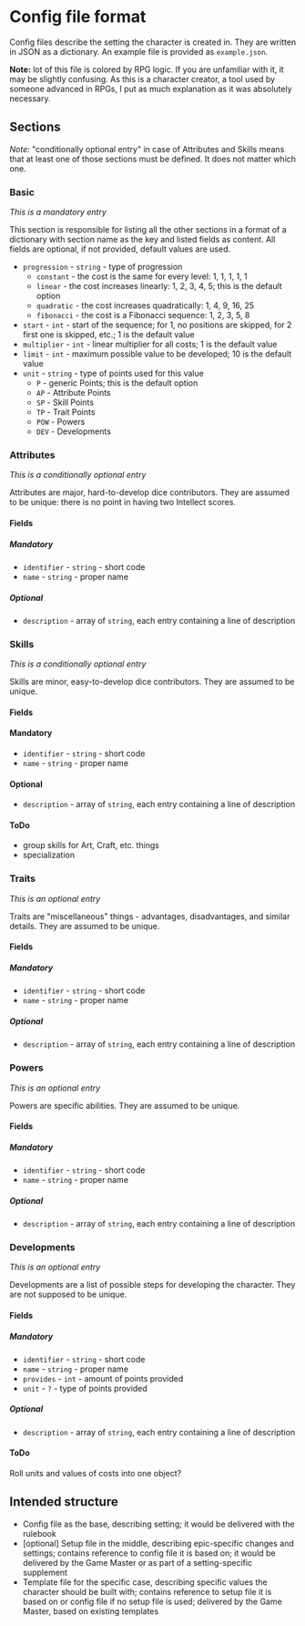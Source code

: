 # Config file format
Config files describe the setting the character is created in. They are written in JSON as a dictionary. An example file is provided as `example.json`.

**Note:** lot of this file is colored by RPG logic. If you are unfamiliar with it, it may be slightly confusing. As this is a character creator, a tool used by someone advanced in RPGs, I put as much explanation as it was absolutely necessary.

## Sections

*Note:* "conditionally optional entry" in case of Attributes and Skills means that at least one of those sections must be defined. It does not matter which one.

### Basic
_This is a mandatory entry_

This section is responsible for listing all the other sections in a format of a dictionary with section name as the key and listed fields as content. All fields are optional, if not provided, default values are used.

- `progression` - `string` - type of progression
    - `constant` - the cost is the same for every level: 1, 1, 1, 1, 1
    - `linear` - the cost increases linearly: 1, 2, 3, 4, 5; this is the default option 
    - `quadratic` - the cost increases quadratically: 1, 4, 9, 16, 25
    - `fibonacci` - the cost is a Fibonacci sequence: 1, 2, 3, 5, 8
- `start` - `int` - start of the sequence; for 1, no positions are skipped, for 2 first one is skipped, etc.; 1 is the default value
- `multiplier` - `int` - linear multiplier for all costs; 1 is the default value
- `limit` - `int` - maximum possible value to be developed; 10 is the default value
- `unit` - `string` - type of points used for this value
    - `P` - generic Points; this is the default option
    - `AP` - Attribute Points
    - `SP` - Skill Points
    - `TP` - Trait Points
    - `POW` - Powers
    - `DEV` - Developments

### Attributes
_This is a conditionally optional entry_

Attributes are major, hard-to-develop dice contributors. They are assumed to be unique: there is no point in having two Intellect scores.

#### Fields

##### Mandatory
- `identifier` - `string` - short code 
- `name` - `string` - proper name

##### Optional
- `description` - array of `string`, each entry containing a line of description

### Skills
_This is a conditionally optional entry_

Skills are minor, easy-to-develop dice contributors. They are assumed to be unique.

#### Fields

#### Mandatory
- `identifier` - `string` - short code 
- `name` - `string` - proper name

#### Optional
- `description` - array of `string`, each entry containing a line of description

#### ToDo
- group skills for Art, Craft, etc. things
- specialization

### Traits
_This is an optional entry_

Traits are "miscellaneous" things - advantages, disadvantages, and similar details. They are assumed to be unique.

#### Fields

##### Mandatory
- `identifier` - `string` - short code 
- `name` - `string` - proper name

##### Optional
- `description` - array of `string`, each entry containing a line of description

### Powers
_This is an optional entry_

Powers are specific abilities. They are assumed to be unique.

#### Fields

##### Mandatory
- `identifier` - `string` - short code 
- `name` - `string` - proper name

##### Optional
- `description` - array of `string`, each entry containing a line of description

### Developments
_This is an optional entry_

Developments are a list of possible steps for developing the character. They are not supposed to be unique.

#### Fields

##### Mandatory
- `identifier` - `string` - short code
- `name` - `string` - proper name
- `provides` - `int` - amount of points provided
- `unit` - `?` - type of points provided

##### Optional
- `description` - array of `string`, each entry containing a line of description

#### ToDo
Roll units and values of costs into one object? 

## Intended structure
- Config file as the base, describing setting; it would be delivered with the rulebook
- [optional] Setup file in the middle, describing epic-specific changes and settings; contains reference to config file it is based on; it would be delivered by the Game Master or as part of a setting-specific supplement 
- Template file for the specific case, describing specific values the character should be built with; contains reference to setup file it is based on or config file if no setup file is used; delivered by the Game Master, based on existing templates 